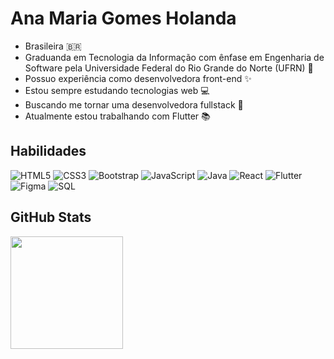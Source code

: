 
# Ana Maria Gomes Holanda

- Brasileira 🇧🇷
- Graduanda em Tecnologia da Informação com ênfase em Engenharia de Software pela Universidade Federal do Rio Grande do Norte (UFRN) 📖
- Possuo experiência como desenvolvedora front-end ✨
- Estou sempre estudando tecnologias web 💻
- Buscando me tornar uma desenvolvedora fullstack 🚀
- Atualmente estou trabalhando com Flutter 📚

## Habilidades

![HTML5](https://img.shields.io/badge/HTML5-000?style=for-the-badge&logo=html5)
![CSS3](https://img.shields.io/badge/CSS3-000?style=for-the-badge&logo=css3&logoColor=264CE4)
![Bootstrap](https://img.shields.io/badge/Bootstrap-000?style=for-the-badge&logo=bootstrap)
![JavaScript](https://img.shields.io/badge/JavaScript-000?style=for-the-badge&logo=javascript)
![Java](https://img.shields.io/badge/Java-000?style=for-the-badge&logo=java)
![React](https://img.shields.io/badge/React-000?style=for-the-badge&logo=react)
![Flutter](https://img.shields.io/badge/Flutter-000?style=for-the-badge&logo=flutter)
![Figma](https://img.shields.io/badge/Figma-000?style=for-the-badge&logo=figma)
![SQL](https://img.shields.io/badge/Sql-000?style=for-the-badge&logo=sql)

## GitHub Stats
<img height="180em" src="https://github-readme-stats.vercel.app/api/top-langs/?username=anamgholandadev&layout=compact&langs_count=7&theme=algolia"/>

